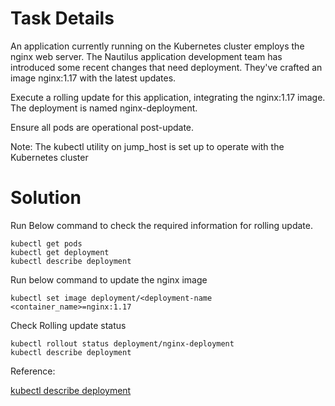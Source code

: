 # Task Details
An application currently running on the Kubernetes cluster employs the nginx web server. The Nautilus application development team has introduced some recent changes that need deployment. They've crafted an image nginx:1.17 with the latest updates.

Execute a rolling update for this application, integrating the nginx:1.17 image. The deployment is named nginx-deployment.

Ensure all pods are operational post-update.

Note: The kubectl utility on jump_host is set up to operate with the Kubernetes cluster

# Solution

Run Below command to check the required information for rolling update.

```
kubectl get pods
kubectl get deployment
kubectl describe deployment
```
Run below command to update the nginx image

```
kubectl set image deployment/<deployment-name <container_name>=nginx:1.17
```

Check Rolling update status

```
kubectl rollout status deployment/nginx-deployment
kubectl describe deployment
```

Reference:

[kubectl describe deployment](https://kubernetes.io/docs/concepts/workloads/controllers/deployment/#updating-a-deployment)
